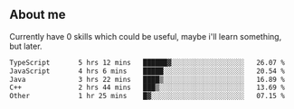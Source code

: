 ## About me
Currently have 0 skills which could be useful, maybe i'll learn something, but later.

<!--START_SECTION:waka-->

```txt
TypeScript       5 hrs 12 mins   ██████▓░░░░░░░░░░░░░░░░░░   26.07 %
JavaScript       4 hrs 6 mins    █████░░░░░░░░░░░░░░░░░░░░   20.54 %
Java             3 hrs 22 mins   ████▒░░░░░░░░░░░░░░░░░░░░   16.89 %
C++              2 hrs 44 mins   ███▒░░░░░░░░░░░░░░░░░░░░░   13.69 %
Other            1 hr 25 mins    █▓░░░░░░░░░░░░░░░░░░░░░░░   07.15 %
```

<!--END_SECTION:waka-->
